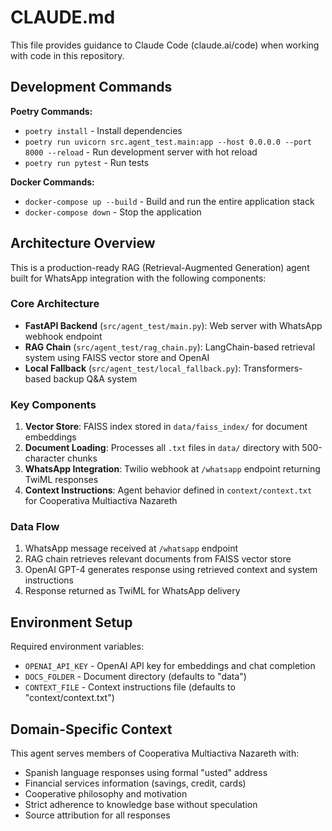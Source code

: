 # CLAUDE.md

This file provides guidance to Claude Code (claude.ai/code) when working with code in this repository.

## Development Commands

**Poetry Commands:**
- `poetry install` - Install dependencies
- `poetry run uvicorn src.agent_test.main:app --host 0.0.0.0 --port 8000 --reload` - Run development server with hot reload
- `poetry run pytest` - Run tests

**Docker Commands:**
- `docker-compose up --build` - Build and run the entire application stack
- `docker-compose down` - Stop the application

## Architecture Overview

This is a production-ready RAG (Retrieval-Augmented Generation) agent built for WhatsApp integration with the following components:

### Core Architecture
- **FastAPI Backend** (`src/agent_test/main.py`): Web server with WhatsApp webhook endpoint
- **RAG Chain** (`src/agent_test/rag_chain.py`): LangChain-based retrieval system using FAISS vector store and OpenAI
- **Local Fallback** (`src/agent_test/local_fallback.py`): Transformers-based backup Q&A system

### Key Components
1. **Vector Store**: FAISS index stored in `data/faiss_index/` for document embeddings
2. **Document Loading**: Processes all `.txt` files in `data/` directory with 500-character chunks
3. **WhatsApp Integration**: Twilio webhook at `/whatsapp` endpoint returning TwiML responses
4. **Context Instructions**: Agent behavior defined in `context/context.txt` for Cooperativa Multiactiva Nazareth

### Data Flow
1. WhatsApp message received at `/whatsapp` endpoint
2. RAG chain retrieves relevant documents from FAISS vector store
3. OpenAI GPT-4 generates response using retrieved context and system instructions
4. Response returned as TwiML for WhatsApp delivery

## Environment Setup

Required environment variables:
- `OPENAI_API_KEY` - OpenAI API key for embeddings and chat completion
- `DOCS_FOLDER` - Document directory (defaults to "data")
- `CONTEXT_FILE` - Context instructions file (defaults to "context/context.txt")

## Domain-Specific Context

This agent serves members of Cooperativa Multiactiva Nazareth with:
- Spanish language responses using formal "usted" address
- Financial services information (savings, credit, cards)
- Cooperative philosophy and motivation
- Strict adherence to knowledge base without speculation
- Source attribution for all responses
